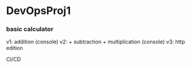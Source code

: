 # DevOpsProj1

### basic calculator
v1: addition (console)
v2: + subtraction + multiplication (console)
v3: http edition


CI/CD
